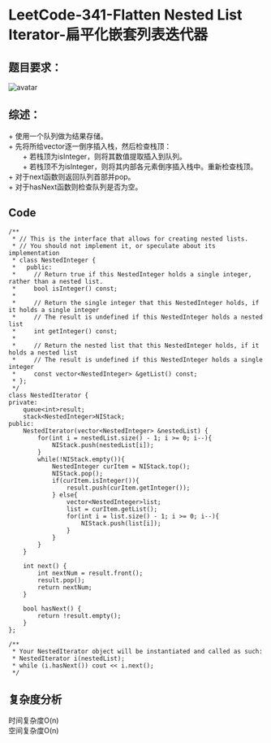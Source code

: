 # LeetCode-341-Flatten Nested List Iterator-扁平化嵌套列表迭代器

## 题目要求：
![avatar](https://github.com/JakeChanFangZiyuan20/MyLeetCode/blob/master/%E6%A0%88/img/341.png)

## 综述：  
\+ 使用一个队列做为结果存储。  
\+ 先将所给vector逐一倒序插入栈，然后检查栈顶：  
&emsp;&emsp;\+ 若栈顶为isInteger，则将其数值提取插入到队列。  
&emsp;&emsp;\+ 若栈顶不为isInteger，则将其内部各元素倒序插入栈中。重新检查栈顶。  
\+ 对于next函数则返回队列首部并pop。  
\+ 对于hasNext函数则检查队列是否为空。
 

## Code
```
/**
 * // This is the interface that allows for creating nested lists.
 * // You should not implement it, or speculate about its implementation
 * class NestedInteger {
 *   public:
 *     // Return true if this NestedInteger holds a single integer, rather than a nested list.
 *     bool isInteger() const;
 *
 *     // Return the single integer that this NestedInteger holds, if it holds a single integer
 *     // The result is undefined if this NestedInteger holds a nested list
 *     int getInteger() const;
 *
 *     // Return the nested list that this NestedInteger holds, if it holds a nested list
 *     // The result is undefined if this NestedInteger holds a single integer
 *     const vector<NestedInteger> &getList() const;
 * };
 */
class NestedIterator {
private:
    queue<int>result;
    stack<NestedInteger>NIStack;
public:
    NestedIterator(vector<NestedInteger> &nestedList) {
        for(int i = nestedList.size() - 1; i >= 0; i--){
            NIStack.push(nestedList[i]);
        }
        while(!NIStack.empty()){
            NestedInteger curItem = NIStack.top();
            NIStack.pop();
            if(curItem.isInteger()){
                result.push(curItem.getInteger());
            } else{
                vector<NestedInteger>list;
                list = curItem.getList();
                for(int i = list.size() - 1; i >= 0; i--){
                    NIStack.push(list[i]);
                }
            }
        }
    }

    int next() {
        int nextNum = result.front();
        result.pop();
        return nextNum;
    }

    bool hasNext() {
        return !result.empty();
    }
};

/**
 * Your NestedIterator object will be instantiated and called as such:
 * NestedIterator i(nestedList);
 * while (i.hasNext()) cout << i.next();
 */
```

## 复杂度分析
时间复杂度O(n)  
空间复杂度O(n)

